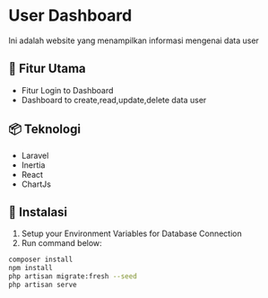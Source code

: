# User Dashboard

Ini adalah website yang menampilkan informasi mengenai data user

## 🚀 Fitur Utama

- Fitur Login to Dashboard
- Dashboard to create,read,update,delete data user

## 📦 Teknologi

- Laravel
- Inertia
- React
- ChartJs

## 🔧 Instalasi

1. Setup your Environment Variables for Database Connection
2. Run command below:

```bash
composer install
npm install
php artisan migrate:fresh --seed
php artisan serve
```
